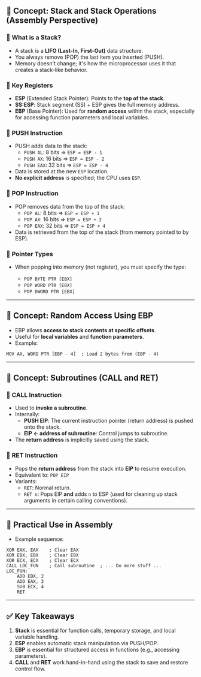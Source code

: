 ## 🧠 **Concept: Stack and Stack Operations (Assembly Perspective)**

### 🔹 **What is a Stack?**

- A stack is a **LIFO (Last-In, First-Out)** data structure.
- You always remove (POP) the last item you inserted (PUSH).
- Memory doesn't change; it's how the microprocessor uses it that creates a stack-like behavior.

### 🔹 **Key Registers**

- **ESP** (Extended Stack Pointer): Points to the **top of the stack**.
- **SS:ESP**: Stack segment (SS) + ESP gives the full memory address.
- **EBP** (Base Pointer): Used for **random access** within the stack, especially for accessing function parameters and local variables.

### 🔹 **PUSH Instruction**

- PUSH adds data to the stack:
    - `PUSH AL`: 8 bits ⇒ `ESP = ESP - 1`
    - `PUSH AX`: 16 bits ⇒ `ESP = ESP - 2`
    - `PUSH EAX`: 32 bits ⇒ `ESP = ESP - 4`
- Data is stored at the new `ESP` location.
- **No explicit address** is specified; the CPU uses `ESP`.

### 🔹 **POP Instruction**
- POP removes data from the top of the stack:
    - `POP AL`: 8 bits ⇒ `ESP = ESP + 1`
    - `POP AX`: 16 bits ⇒ `ESP = ESP + 2`
    - `POP EAX`: 32 bits ⇒ `ESP = ESP + 4`
- Data is retrieved from the top of the stack (from memory pointed to by ESP).

### 🔹 **Pointer Types**

- When popping into memory (not register), you must specify the type:
    
    - `POP BYTE PTR [EBX]`
    - `POP WORD PTR [EBX]`
    - `POP DWORD PTR [EBX]`

---

## 🧠 **Concept: Random Access Using EBP**

- EBP allows **access to stack contents at specific offsets**.
- Useful for **local variables** and **function parameters**.
- Example:
```
MOV AX, WORD PTR [EBP - 4]  ; Load 2 bytes from (EBP - 4)
```

---

## 🧠 **Concept: Subroutines (CALL and RET)**

### 🔹 **CALL Instruction**

- Used to **invoke a subroutine**.
- Internally:
    - **PUSH EIP**: The current instruction pointer (return address) is pushed onto the stack.
    - **EIP ← address of subroutine**: Control jumps to subroutine.
- The **return address** is implicitly saved using the stack.

### 🔹 **RET Instruction**

- Pops the **return address** from the stack into **EIP** to resume execution.
- Equivalent to:
    `POP EIP`
- Variants:
    - `RET`: Normal return.
    - `RET n`: Pops EIP **and** adds `n` to ESP (used for cleaning up stack arguments in certain calling conventions).

---

## 🧠 **Practical Use in Assembly**

- Example sequence:
```
XOR EAX, EAX    ; Clear EAX 
XOR EBX, EBX    ; Clear EBX 
XOR ECX, ECX    ; Clear ECX  
CALL LOC_FUN    ; Call subroutine  ; ... Do more stuff ... 
LOC_FUN:     
	ADD EBX, 2     
	ADD EAX, 3     
	SUB ECX, 4     
	RET
```

---

## ✅ **Key Takeaways**

1. **Stack** is essential for function calls, temporary storage, and local variable handling.
2. **ESP** enables automatic stack manipulation via PUSH/POP.
3. **EBP** is essential for structured access in functions (e.g., accessing parameters).
4. **CALL** and **RET** work hand-in-hand using the stack to save and restore control flow.
